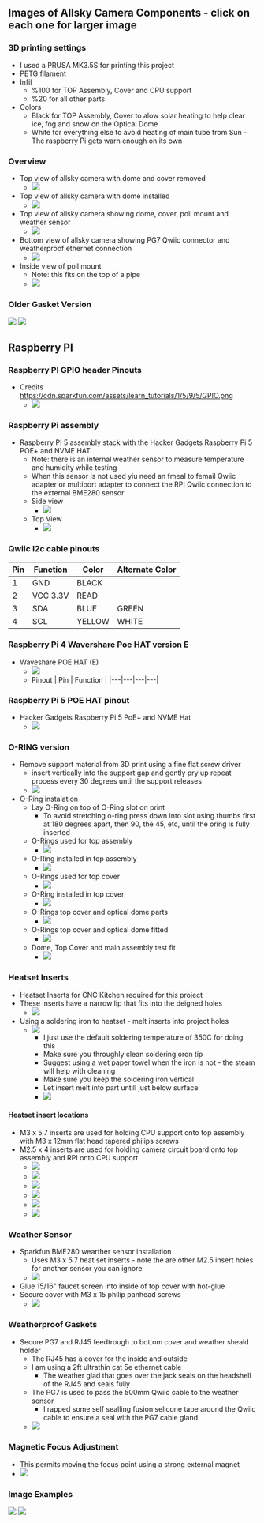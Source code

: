 ## Images of Allsky Camera Components - click on each one for larger image
### 3D printing settings
+ I used a PRUSA MK3.5S for printing this project
+ PETG filament 
+ Infil 
  + %100 for TOP Assembly, Cover and CPU support 
  + %20 for all other parts
+ Colors
  + Black for TOP Assembly, Cover to alow solar heating to help clear ice, fog and snow on the Optical Dome
  + White for everything else to avoid heating of main tube from Sun - The raspberry Pi gets warn enough on its own

### Overview
+ Top view of allsky camera with dome and cover removed
  + [![]( thumbnails/ALLSKY-CAMERA-O-RING-VERSION-OPTICAL-COVER-REMOVED_thumbnail.jpg )]( images/O-RING-INSTALLATION/ALLSKY-CAMERA-O-RING-VERSION-OPTICAL-COVER-REMOVED.jpg )
+ Top view of allsky camera with dome installed
  + [![]( thumbnails/ALLSKY-CAMERA-O-RING-VERSION-TOP-VIEW-CLOSEUP_thumbnail.jpg )]( images/ALLSKY-CAMERA-O-RING-VERSION-TOP-VIEW-CLOSEUP.jpg )
+ Top view of allsky camera showing dome, cover, poll mount and weather sensor
  + [![]( thumbnails/ALLSKY-CAMERA-O-RING-VERSION-WITH-POLL-MOUNT_thumbnail.jpg )]( images/ALLSKY-CAMERA-O-RING-VERSION-WITH-POLL-MOUNT.jpg )
+ Bottom view of allsky camera showing PG7 Qwiic connector and weatherproof ethernet connection
  + [![]( thumbnails/ALLSKY-CAMERA-BOTTOM-VIEW-CLOSEUP_thumbnail.jpg )]( images/BOTTOM-COVER-AND-WEATHER-SENSOR/ALLSKY-CAMERA-BOTTOM-VIEW-CLOSEUP.jpg )
+ Inside view of poll mount
  + Note: this fits on the top of a pipe
  + [![]( thumbnails/ALLSKY-POLLTOP-MOUNT-ADAPTER_thumbnail.jpg )]( images/MOUNTING/ALLSKY-POLLTOP-MOUNT-ADAPTER.jpg )

### Older Gasket Version
[![]( thumbnails/ALLSKY-CAMERA-WITH-GASKET-COVER-VERSION_thumbnail.jpg )]( images/OPTICAL-DONE-GASKET-VERSION/ALLSKY-CAMERA-WITH-GASKET-COVER-VERSION.jpg )
[![]( thumbnails/OPTICAL-DOME-COVER-GASKET-VERSION_thumbnail.jpg )]( images/OPTICAL-DONE-GASKET-VERSION/OPTICAL-DOME-COVER-GASKET-VERSION.jpg )

## Raspberry PI
### Raspberry PI GPIO header Pinouts
+ Credits https://cdn.sparkfun.com/assets/learn_tutorials/1/5/9/5/GPIO.png
  + [![]( thumbnails/RPI-GPIO-PINOUT_thumbnail.jpg )]( images/RPI-INSTALLATION/RPI-GPIO-PINOUT.jpg )

### Raspberry Pi assembly
+ Raspberry PI 5 assembly stack with the Hacker Gadgets Raspberry Pi 5 POE+ and NVME HAT
  + Note: there is an internal weather sensor to measure temperature and humidity while testing
  + When this sensor is not used yiu need an fmeal to femail Qwiic adapter or multiport adapter to connect the RPI Qwiic connection to the external BME280 sensor
  + Side view
    + [![]( thumbnails/SIDE-VIEW-OF-RASPBERRY-PI-5-WITH-CAMERA-ASSEMBLY_thumbnail.jpg )]( images/RPI-INSTALLATION/SIDE-VIEW-OF-RASPBERRY-PI-5-WITH-CAMERA-ASSEMBLY.jpg )
  + Top View
    + [![]( thumbnails/TOP-VIEW-OF-RASPBERRY-PI-5-WITH-CAMERA-ASSEMBLY_thumbnail.jpg )]( images/RPI-INSTALLATION/TOP-VIEW-OF-RASPBERRY-PI-5-WITH-CAMERA-ASSEMBLY.jpg )


### Qwiic I2c cable pinouts
| Pin | Function | Color | Alternate Color |
|---|---|---|---|
| 1 | GND | BLACK | |
| 2 | VCC 3.3V | READ | |
| 3 | SDA | BLUE | GREEN |
| 4 | SCL | YELLOW | WHITE |


### Raspberry Pi 4 Wavershare Poe HAT version E 
+ Waveshare POE HAT (E) []( https://www.amazon.ca/dp/B0BKK6FXRJ )
  + [![]( thumbnails/Waveshare-PoE-HAT-version-E-for-Raspberry-Pi-4_thumbnail.jpg )]( images/RPI-INSTALLATION/Waveshare-PoE-HAT-version-E-for-Raspberry-Pi-4.jpg )
  + Pinout
| Pin | Function | 
|---|---|---|---|


### Raspberry Pi 5 POE HAT pinout 
+ Hacker Gadgets Raspberry Pi 5 PoE+ and NVME Hat
  + [![]( thumbnails/Hacker-Gadgets-Raspberry-Pi-5-PoE-and-NVME-HAT_thumbnail.jpg )]( images/RPI-INSTALLATION/Hacker-Gadgets-Raspberry-Pi-5-PoE-and-NVME-HAT.jpg )


### O-RING version
+ Remove support material from 3D print using a fine flat screw driver
  + insert vertically into the support gap and gently pry up repeat process every 30 degrees until the support releases
  + [![]( thumbnails/TOP-ASSEMBLY-REMOVING-3D-PRINTER-SUPPORTS-FOR-O-RING_thumbnail.jpg )]( images/O-RING-INSTALLATION/TOP-ASSEMBLY-REMOVING-3D-PRINTER-SUPPORTS-FOR-O-RING.jpg )
+ O-Ring instalation
  + Lay O-Ring on top of O-Ring slot on print
	+ To avoid stretching o-ring press down into slot using thumbs first at 180 degrees apart, then 90, the 45, etc, until the oring is fully inserted
  + O-Rings used for top assembly
    + [![]( thumbnails/TOP-ASSEMBLY-O-RING-INSTALLATION_thumbnail.jpg )]( images/O-RING-INSTALLATION/TOP-ASSEMBLY-O-RING-INSTALLATION.jpg )
  + O-Ring installed in top assembly
    + [![]( thumbnails/TOP-ASSEMBLY-O-RING-INSTALLED_thumbnail.jpg )]( images/O-RING-INSTALLATION/TOP-ASSEMBLY-O-RING-INSTALLED.jpg )
  + O-Rings used for top cover
    + [![]( thumbnails/TOP-COVER-O-RING-INSTALLATION_thumbnail.jpg )]( images/O-RING-INSTALLATION/TOP-COVER-O-RING-INSTALLATION.jpg )
  + O-Ring installed in top cover
    + [![]( thumbnails/TOP-COVER-O-RING-INSTALLED_thumbnail.jpg )]( images/O-RING-INSTALLATION/TOP-COVER-O-RING-INSTALLED.jpg )
  + O-Rings top cover and optical dome parts
    + [![]( thumbnails/TOP-COVER-OPTICAL-DOME-O-RINGs_thumbnail.jpg )]( images/O-RING-INSTALLATION/TOP-COVER-OPTICAL-DOME-O-RINGs.jpg )
  + O-Rings top cover and optical dome fitted
    + [![]( thumbnails/TOP-COVER-O-RING-AND-DOME-INSTALLED_thumbnail.jpg )]( images/O-RING-INSTALLATION/TOP-COVER-O-RING-AND-DOME-INSTALLED.jpg )
  + Dome, Top Cover and main assembly test fit
    + [![]( thumbnails/TOP-ASSEMBLY-TEST-FIT-WITH-DOME-AND-COVER_thumbnail.jpg )]( images/O-RING-INSTALLATION/TOP-ASSEMBLY-TEST-FIT-WITH-DOME-AND-COVER.jpg )
### Heatset Inserts
+ Heatset Inserts for CNC Kitchen required for this project
+ These inserts have a narrow lip that fits into the deigned holes
  + [![]( thumbnails/HEAT-SET-INSERT-REQUIRMENTS-FOR-THIS-PROJECTS-CAD-DESIGN_thumbnail.jpg )]( images/HEAT-SET-INSERT-INSTALLATION/HEAT-SET-INSERT-REQUIRMENTS-FOR-THIS-PROJECTS-CAD-DESIGN.jpg )
+ Using a soldering iron to heatset - melt inserts into project holes
  + [![]( thumbnails/SOLDERING-IRON-TIP-AND-INSERTS_thumbnail.jpg )]( images/HEAT-SET-INSERT-INSTALLATION/SOLDERING-IRON-TIP-AND-INSERTS.jpg )
    + I just use the default soldering temperature of 350C for doing this
    + Make sure you throughly clean soldering oron tip
    + Suggest using a wet paper towel when the iron is hot - the steam will help with cleaning
    + Make sure you keep the soldering iron vertical 
    + Let insert melt into part untill just below surface
    + [![]( thumbnails/HOWTO-INSTALL--HEAT-SET-INSERTS_thumbnail.jpg )]( images/HEAT-SET-INSERT-INSTALLATION/HOWTO-INSTALL--HEAT-SET-INSERTS.jpg )


#### Heatset insert locations
+ M3 x 5.7 inserts are used for holding CPU support onto top assembly with M3 x 12mm flat head tapered philips screws
+ M2.5 x 4 inserts are used for holding camera circuit board onto top assembly and RPI onto CPU support 
  + [![]( thumbnails/TOP-ASSEMBLY-CAMERA-HEAT-SET-INSERTS-BEFORE-INSERTION_thumbnail.jpg )]( images/HEAT-SET-INSERT-INSTALLATION/TOP-ASSEMBLY-CAMERA-HEAT-SET-INSERTS-BEFORE-INSERTION.jpg )
  + [![]( thumbnails/TOP-ASSEMBLY-CAMERA-SIDE-HEAT-SET-INSERTS-AFTER-INSERTION_thumbnail.jpg )]( images/HEAT-SET-INSERT-INSTALLATION/TOP-ASSEMBLY-CAMERA-SIDE-HEAT-SET-INSERTS-AFTER-INSERTION.jpg )
  + [![]( thumbnails/TOP-ASSEMBLY-DOME-HEAT-SET-INSERTS-BEFORE-INSERTION_thumbnail.jpg )]( images/HEAT-SET-INSERT-INSTALLATION/TOP-ASSEMBLY-DOME-HEAT-SET-INSERTS-BEFORE-INSERTION.jpg )
  + [![]( thumbnails/TOP-ASSEMBLY-DOME-SIDE-HEAT-SET-INSERTS-AFTER-INSERTION_thumbnail.jpg )]( images/HEAT-SET-INSERT-INSTALLATION/TOP-ASSEMBLY-DOME-SIDE-HEAT-SET-INSERTS-AFTER-INSERTION.jpg )
  + [![]( thumbnails/TOP-ASSEMBLY-RPI-SUPPORT-HEAT-SET-INSERTS-INSTALLED_thumbnail.jpg )]( images/HEAT-SET-INSERT-INSTALLATION/TOP-ASSEMBLY-RPI-SUPPORT-HEAT-SET-INSERTS-INSTALLED.jpg )
  + [![]( thumbnails/TOP-ASSEMBLY-WITH-SUPPORT-NO-RPI_thumbnail.jpg )]( images/HEAT-SET-INSERT-INSTALLATION/TOP-ASSEMBLY-WITH-SUPPORT-NO-RPI.jpg )

### Weather Sensor
  + Sparkfun BME280 wearther sensor installation
    + Uses M3 x 5.7 heat set inserts - note the are other M2.5 insert holes for another sensor you can ignore
    + [![]( thumbnails/WEATHER-SENSOR-AND-COVER_thumbnail.jpg )]( images/BOTTOM-COVER-AND-WEATHER-SENSOR/WEATHER-SENSOR-AND-COVER.jpg )
  + Glue 15/16" faucet screen into inside of top cover with hot-glue
  + Secure cover with M3 x 15 philip panhead screws
    + [![]( thumbnails/WEATHER-SENSOR-COVER-AND-SCREEN_thumbnail.jpg )]( images/BOTTOM-COVER-AND-WEATHER-SENSOR/WEATHER-SENSOR-COVER-AND-SCREEN.jpg )

### Weatherproof Gaskets
+ Secure PG7 and RJ45 feedtrough to bottom cover and weather sheald holder
  + The RJ45 has a cover for the inside and outside
  + I am using a 2ft ultrathin cat 5e ethernet cable
    + The weather glad that goes over the jack seals on the headshell of the RJ45 and seals fully
  + The PG7 is used to pass the 500mm Qwiic cable to the weather sensor
    + I rapped some self sealling fusion selicone tape around the Qwiic cable to ensure a seal with the PG7 cable gland
  + [![]( thumbnails/BOTTOM-VIEW-WEATHER-SENSOR-INSIDE-ASSEMBLY-VIEW_thumbnail.jpg )]( images/BOTTOM-COVER-AND-WEATHER-SENSOR/BOTTOM-VIEW-WEATHER-SENSOR-INSIDE-ASSEMBLY-VIEW.jpg )

### Magnetic Focus Adjustment
  + This permits moving the focus point using a strong external magnet 
  + [![]( thumbnails/MAGNETIC-FOCUS-ADJUSTMENT_thumbnail.jpg )]( images/MAGNETIC-FOCUS/MAGNETIC-FOCUS-ADJUSTMENT.jpg )

### Image Examples
[![]( thumbnails/IMAGES-AURORA-20240511022821_thumbnail.jpg )]( images/IMAGES-AURORA-20240511022821.jpg )
[![]( thumbnails/IMAGES-AURORA-20240511043441_thumbnail.jpg )]( images/IMAGES-AURORA-20240511043441.jpg )

